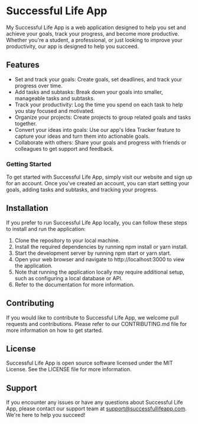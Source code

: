 # Successful Life App
My Successful Life App is a web application designed to help you set and achieve your goals, track your progress, and become more productive. 
Whether you're a student, a professional, or just looking to improve your productivity, our app is designed to help you succeed.

## Features
- Set and track your goals: Create goals, set deadlines, and track your progress over time.
- Add tasks and subtasks: Break down your goals into smaller, manageable tasks and subtasks.
- Track your productivity: Log the time you spend on each task to help you stay focused and motivated.
- Organize your projects: Create projects to group related goals and tasks together.
- Convert your ideas into goals: Use our app's Idea Tracker feature to capture your ideas and turn them into actionable goals.
- Collaborate with others: Share your goals and progress with friends or colleagues to get support and feedback.
### Getting Started
To get started with Successful Life App, simply visit our website and sign up for an account. 
Once you've created an account, you can start setting your goals, adding tasks and subtasks, and tracking your progress.

## Installation
If you prefer to run Successful Life App locally, you can follow these steps to install and run the application:

1. Clone the repository to your local machine.
2. Install the required dependencies by running npm install or yarn install.
3. Start the development server by running npm start or yarn start.
4. Open your web browser and navigate to http://localhost:3000 to view the application.
5. Note that running the application locally may require additional setup, such as configuring a local database or API. 
6. Refer to the documentation for more information.

## Contributing
If you would like to contribute to Successful Life App, we welcome pull requests and contributions. 
Please refer to our CONTRIBUTING.md file for more information on how to get started.

## License
Successful Life App is open source software licensed under the MIT License. 
See the LICENSE file for more information.

## Support
If you encounter any issues or have any questions about Successful Life App, please contact our support team at support@successfullifeapp.com. 
We're here to help you succeed!
